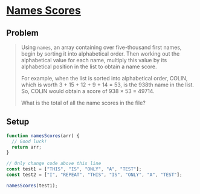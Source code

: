 # [Names Scores](https://www.freecodecamp.org/learn/coding-interview-prep/project-euler/problem-22-names-scores)

## Problem

> Using `names`, an array containing over five-thousand first names, begin by sorting it into alphabetical order. Then working out the alphabetical value for each name, multiply this value by its alphabetical position in the list to obtain a name score.
>
> For example, when the list is sorted into alphabetical order, COLIN, which is worth 3 + 15 + 12 + 9 + 14 = 53, is the 938th name in the list. So, COLIN would obtain a score of 938 × 53 = 49714.
>
> What is the total of all the name scores in the file?

## Setup

```js
function namesScores(arr) {
  // Good luck!
  return arr;
}

// Only change code above this line
const test1 = ["THIS", "IS", "ONLY", "A", "TEST"];
const test2 = ["I", "REPEAT", "THIS", "IS", "ONLY", "A", "TEST"];

namesScores(test1);
```
